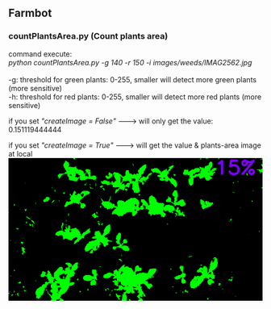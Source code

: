Farmbot<br />
---
### countPlantsArea.py (Count plants area) <br />
command execute: <br />
*python countPlantsArea.py -g 140 -r 150 -i images/weeds/IMAG2562.jpg* 
<br /><br />
-g: threshold for green plants: 0-255, smaller will detect more green plants (more sensitive) <br />
-h: threshold for red plants: 0-255, smaller will detect more red plants (more sensitive) <br />

if you set *"createImage = False"*  ---> will only get the value: 0.151119444444<br />

if you set *"createImage = True"*  ---> will get the value & plants-area image at local <br />
![alt tag](https://github.com/ch-tseng/farmbot/blob/master/output.png)

